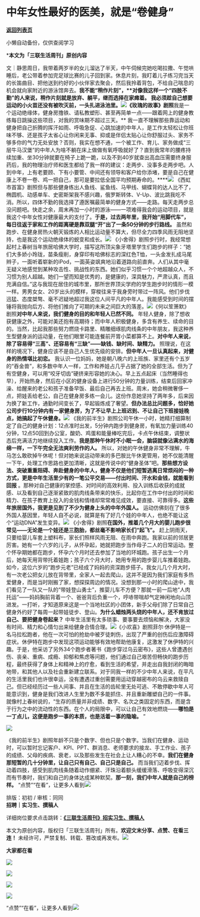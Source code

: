 # 中年女性最好的医美，就是“卷健身”

[**返回列表页**](/gzh/三联生活周刊)

小懒自动备份，仅供查阅学习

***本文为「三联生活周刊」原创内容**

文｜静思周日，我带着两岁半的女儿溜达了半天，中午伺候完她吃喝拉撒、午觉哄睡后，老公带着参加完足球比赛的儿子回到家。休息片刻，我盯着儿子练习完当天的长笛曲目、把他送到约好的小伙伴家去聚会，然后我拎着背包，不给自己喘息的机会就向家附近的游泳馆奔去。**我不能“稍作片刻”，****对像我这样一个“四肢不勤”的人来说，稍作片刻就是放弃、躺平，继而选择在家瘫着。**
我必须趁自己想要运动的小火苗还没有被吹灭前，一头扎进泳池里。![](https://mmbiz.qpic.cn/sz_mmbiz_jpg/XnMeqb0xcz46tS7XnQ9DUHzmf2ib27aytbibYzU3yiaHuuD8HleSjPgKFBQcfVXs4zIial5Nia8M9dvgQeiaNkLKCprQ/640?wx_fmt=jpeg&from;=appmsg)《玫瑰的故事》剧照**我是一个运动绝缘体，健身房撸铁、请私教塑形、甚至再简单一点——跟着网上的健身教练每日跳操这些项目，对我的赏味期不超过三天。**
我一直不理解那些靠运动和健身把自己折腾的挥汗如雨、呼吸急促、心跳加速的中年人，是工作太轻松让你班味不够、还是孩子太省心让你闲来无事、抑或是伴侣太贴心让你舒服过头、家务不够多你的气力无处安放？否则，我实在想不通，一个被工作、育儿、家务做成“三层牛马汉堡”的中年人为啥不躺在床上做做有氧呼吸就好了？直到我常年的腰疼持续加重、坐30分钟就要在椅子上跪一跪，以及不到40岁就查出高血压需要终身服药后，我的物理治疗师和医生都给了我一样的建议：走两步、没事多走两步吧。人到中年，上有老要顾、下有小要管、中间还有领导和客户给你添堵，要是自己在健康上不卷一卷、鸡一把自己，那可是要拉低全国平均预期寿命的。****![](https://mmbiz.qpic.cn/sz_mmbiz_jpg/XnMeqb0xcz46tS7XnQ9DUHzmf2ib27aytdGicHzkuicwsRh9ciaXhxcJNg6KtS0Gcq2x4FS3OOOrrJ3iazZmQstpJuQ/640?wx_fmt=jpeg)
《西虹市首富》剧照但与那些健身练出人鱼线、鲨鱼线、马甲线、蝴蝶背的达人比不了，椭圆机、动感单车、史密斯架我不感兴趣，俄罗斯转体、V-Up、波比跳我吃不消。所以，四体不勤的我选择了遵医嘱最简单的健身方式——走路。每天走两步总没问题吧。快走之余，周末再加一小时的游泳——一项难得我会的运动项目，就是我这个中年女性对健康最大的支付了。**于是，过去两年里，我开始“用脚代车”，每日往返于家和工作的距离硬是靠双腿“开”出了一条50分钟的步行路线。**
虽然和跑步、在健身房热火朝天锻炼的人相比运动量不算大，但尽全力四季风雨无阻地坚持，也是我这个运动绝缘体的蜕变和成长。![](https://mmbiz.qpic.cn/sz_mmbiz_jpg/XnMeqb0xcz46tS7XnQ9DUHzmf2ib27aytf8pfcv1wuLMquW7agZkSM2NOicdEIEXqLSG4ANfbJ3TZIFX0qHLFo6A/640?wx_fmt=jpeg&from;=appmsg)
《小舍得》剧照步行时，我经常想起村上春树当年旅居哈佛大学时，描写这所顶尖象牙塔里学生们跑步的样子：“她们大多娇小玲珑，苗条瘦削，身穿印有哈佛标志的深红色T恤，一头金发扎成马尾辫子，一面听着崭新的iPod，一面英姿飒爽地沿着道路向前直奔。人们从其中毫无疑义地感觉到某种攻击性、挑战性的东西。她们似乎习惯一个个地超越众人，不习惯为别人超越。她们一望而知是优秀的，是健康的，深具魅力，严肃认真，而且充满自信。”这与我现在居住的城市里，那所世界顶尖学府的学生跑步时的情形一模一样。男男女女、20岁出头的模样，穿梭往来于我身旁时带过一阵风。他们步伐迅猛、态度桀骜、毫不迟疑地超过我这位人间平凡的中年人。我能感受到时间的摆锤将我抛向后方、将他们推向了可期的未来之间巨大的落差。![](https://mmbiz.qpic.cn/mmbiz_png/c2Sib3Mp7pOPiavdhhC3HzGLz6alZxrZamxE2icAflKwYSYl9FSvpAHqicKibqHqE24mhgwpXQuJ0vibJz4ph2YP3reA/640?wx_fmt=png&from;=appmsg)《何以笙箫默》剧照**对中年人来说，我们健身的目的和年轻人已然不同。**
年轻人健身，除了想收获健康之外，可能对美还抱有高期待；而中年人积极健身，多含有养生、续命的目的。当然，比起我那些努力燃烧卡路里、精雕细琢肌肉线条的中年朋友，我这种养生型健身派的运动量，在他们眼里可能连餐前开胃小菜都算不上。**对中年人来说，除了容易得“三高”、还容易有“三缺”——缺钱、缺时间、缺精力。**
照理说，在这样的境况下，健身应该不是自己人生优先级的安排。**但中年人一旦认真起来，对健身的热情堪比初恋。**
我认识一位妈妈，她是朝八晚六的上班族、家里还有个五岁的“吞金兽”，和多数中年人一样，工作和养娃占几乎占据了她的全部生活。但为了有空健身，可以用“咬牙切齿”硬挤来形容她的决心。早上五点起床（当然睡得也早），开始热身，然后在小区的健身设备上进行50分钟的力量训练，结束后回家冲澡、给醒来的老公和孩子准备早饭、最后自己再去上班。周末，她会稍微奢侈一点，把娃丢给老公，自己在健身房多练一会儿。这份作息她坚持了两年多，后来因为换了新工作，通勤时间变长了，早起锻炼成了奢望。**但办法总比问题多，恰好她公司步行10分钟内有一家健身房，为了不让早上上班迟到、不让自己下班接娃晚点，她搞起了午休健身。**![](https://mmbiz.qpic.cn/sz_mmbiz_jpg/XnMeqb0xcz46tS7XnQ9DUHzmf2ib27aytQeCYjwTZUdXIia6bwM2VbDP1ybibjD4yibrYtthsXxZaibIOlkU9xBVBLQ/640?wx_fmt=jpeg&from;=appmsg)
《我的前半生》剧照公司午休一小时，她精打细算制定了自己的健身计划：12点准时出发，5分钟内跑步到健身房，有氧加力量训练40分钟，12点50回到办公室，酸奶、鸡蛋和能量棒吃完后，卡点午休结束，调整状态后充满活力地继续投入工作。**我是那种午休时不小眠一会，脑袋就像沾满水的海绵一样，一下午完全无法爽利劳作的人。**
所以，对她的午休健身非常不理解，牛马怎么敢砍掉午休呢！但对她来说运动带来的多巴胺比午休更管用，她不仅能清醒一下午，处理工作思路也更加清晰，这就是传说中的“健身圣体”吧。**那些想方设法、突破重重阻碍、奔赴健身的中年人，健身不仅是他们短暂逃离日常烦闷的一种方式，更是中年生活里少有的一笔公平交易——付出时间、汗水和金钱，就能看到回报**
。那种对自己健康的掌控感、对时间的高效利用、投入训练后收获的成就感、以及看到自己逐渐紧致的肌肉线条带来的快乐，比起你在工作中付出的时间和精力、在孩子教育上投入的金钱和情绪却常常难见成效，要直接、可靠得多。**这些年旅居国外，我更是见到了不少为健身上头的中年外国人。**
运动仿佛刻在了很多外国人基因里，年轻人自不必说，就算是有了好几个娃的中年人，也绝不能让这个“运动DNA”发生变异。![](https://mmbiz.qpic.cn/sz_mmbiz_jpg/XnMeqb0xcz46tS7XnQ9DUHzmf2ib27ayt0Lib9lAeUr3GiapX9QJRtWryh7BpSkAjMhBJk9DydRPRV0kluibEFtbMQ/640?wx_fmt=jpeg&from;=appmsg)
《小舍得》剧照**在国外，推着几个月大的婴儿跑步很常见——无论是一个娃还是三胞胎，都丝毫不影响家长们“起飞”。**
赶上阴雨天，只要给婴儿车套上塑料布，家长们照样风雨无阻、在雨中奔跑。我家以前的邻居更厉害。她有一个六岁的儿子，从怀孕起，她就把跑步当作母子二人的日常运动。整个怀孕期她都在跑步，怀孕六个月时还去参加了当地的环城跑。孩子出生一个月后，她每天用背带托着娃跑；孩子六个月大时，她用专用的跑步婴儿车推着娃跑。如今，这位六岁的“跑步元老”已经成了妈妈的资深跑步搭子。我女儿几个月大时，有一次老公把女儿放在背带里，全家人一起去爬山，这并不是因为我们家庭有多热爱健身，而是当时刚搬了家，想探探周边的情况。没想到那一小时的爬山途中，我们看见了一队又一队的“带娃登山勇士”，推婴儿车不方便？那就一前一后地“人肉托运”——妈妈胸前背着一个、爸爸背后负重一个，哼哧带喘却气定神闲地向山顶进发。一打听，才知道原来这是一个当地社区的小团体，新手父母们除了日常自己健身外约好了每周一起带娃徒步、登山。**为什么蜡烛两头烧的中年人，还不肯放过自己、要把健身卷起来？**
中年生活里有太多琐事、要事要去烦恼和解决，大家没有时间、精力和心情匀出来给健身合情合理。![](https://mmbiz.qpic.cn/sz_mmbiz_jpg/XnMeqb0xcz46tS7XnQ9DUHzmf2ib27aytwz9XJniaCW3FWFc0rxkYcyysjgAbdmguWNhHicekLeY78VIoXBnQB5Kw/640?wx_fmt=jpeg)《小欢喜》剧照菲尔·休伊特是一名马拉松跑者，他在一次可怕的抢劫中被歹徒刺伤，出现了严重的创伤后应激障碍症状。休伊特在跑步中发现这项运动能够有效地帮助他康复，这激发了休伊特的兴趣。于是，他采访了另外34个跑步者著书《跑步穿过乌云密布》，这些人曾遭遇创伤、丧亲、重病、成瘾、抑郁和焦虑等问题，他们通过自己艰苦但畅快的跑步历程，最终获得了身体上和精神上的疗愈，看到生活的希望，并走出自我封闭的晦暗地带，和其他人以及社会重新建立联系。对于同我一样的不少中年人来说，在平凡的生活里我们也许很幸运，没有遭遇过重创需要用运动穿越密布的乌云来救赎自己。但已经经历过一些人间事、并且在生活的齿轮里无处可逃、不敢停歇中年人可能意识到，健身是我们改进人生里为数不多能抓住、并且重新雕塑自己的一件事。就像村上春树说的，“生存的质量并非成绩、数字、名次之类固定的东西，而是含于行为之中的流动性的东西。在个人的局限中，可以让自己有效地燃烧——**哪怕是一丁点儿，这便是跑步一事的本质，也是活着一事的隐喻。**
”

![](https://mmbiz.qpic.cn/sz_mmbiz_jpg/XnMeqb0xcz46tS7XnQ9DUHzmf2ib27aytZPPsobhGRMwQEGjenePWHnwsUwWmGzfMrmstjYTuiaLJpdUjpaD6JFA/640?wx_fmt=jpeg&from;=appmsg)

《我的前半生》剧照年龄不只是个数字、但也只是个数字。当我们在健身、运动时，可以暂时忘记客户、KPI、PPT、群消息、老师要求的接龙、手工作业、孩子的成绩、父母的疾病、衰老，以及那些发生在社会上让人糟心的不幸。**我们在健身那短暂的几十分钟里，让自己只有自己、自己只是自己。**
而当我们迈着步伐、挥动着四肢，感受到肌肉线条随着动作绷紧、汗珠沿着额头缓缓滑落、呼吸变得深沉而有节奏时，我们和自己的身体达成某种默契。**那一刻，我们中年人就是自己的榜样。**
“点赞”“在看”，让更多人看到![](https://mmbiz.qpic.cn/mmbiz_gif/c2Sib3Mp7pON9hkSZwdTibRHNZSMPyiapUCHJwlyoZVBC3SfmPmF0VKjkm3NiaToQloHFJ6icyicqZnqgXp6pSQJt5gg/640?wx_fmt=gif&from;=appmsg&wxfrom;=5&wx;_lazy=1&tp;=wxpic)  
  
  
  
  
  
排版：初初 / 审核：同同  
**招聘｜实习生、撰稿人**  

详细岗位要求点击跳转：[**《三联生活周刊》招实习生、撰稿人**](http://mp.weixin.qq.com/s?__biz=MTc5MTU3NTYyMQ==&mid=2651136871&idx=3&sn=f1c0777fe9d31881e5dfca68ebc2937f&chksm=5907324d6e70bb5b3546dfe1c7b31b5fe05664bebbf36356ba9a1a352e0678444cad62875ad4&scene=21#wechat_redirect)

本文为原创内容，版权归「三联生活周刊」所有。**欢迎文末分享、点赞、在看三连！**
未经许可，严禁复制、转载、篡改或再发布。![](https://mmbiz.qpic.cn/sz_mmbiz_png/Gg7Qtoh7Aic9ZTmAdCc80b4nD7xicgPt863QWU7oNswDx19XrjfTtSl8QwatY2EEZGuNd1WRRiapDZjcDhTnNYmBg/640?wx_fmt=other&wxfrom;=5&wx;_lazy=1&wx;_co=1&retryload;=1&tp;=webp)

**大家都在看**

  

[![](https://mmbiz.qpic.cn/mmbiz_jpg/c2Sib3Mp7pOPiavdhhC3HzGLz6alZxrZamdA97Au2ec9GajagNSjY2SFlTuDGKCrVJTDxoNUZXkk8LU9974Pn8Jg/640?wx_fmt=other&from;=appmsg&tp;=webp&wxfrom;=5&wx;_lazy=1&wx;_co=1)](http://mp.weixin.qq.com/s?__biz=MTc5MTU3NTYyMQ==&mid=2651470358&idx=1&sn=c62ec97c7a061648267c6adc4f9a940b&chksm=59082b3c6e7fa22af3e3eb26c62d4fd839e2fd1611333b291f897b1d0f8d93285b99c3a64bff&scene=21#wechat_redirect)

[![](https://mmbiz.qpic.cn/mmbiz_jpg/c2Sib3Mp7pOO3xPxIedttEV70o9vfc75x8KhcjZblL7XK1Mg65poHbib0r5rUZXrksFL6IsFibykG6sKlmfIb72jg/640?wx_fmt=other&from;=appmsg&wxfrom;=5&wx;_lazy=1&wx;_co=1&tp;=webp)](http://mp.weixin.qq.com/s?__biz=MTc5MTU3NTYyMQ==&mid=2651466051&idx=1&sn=5e1c1f01e24ee155c8d51ca046f313fc&chksm=590838696e7fb17f6a12755682ed64beed18fa2f5d1e80dcdedada0f99d7e12093fa55e5eecf&scene=21#wechat_redirect)

  

![](https://mmbiz.qpic.cn/sz_mmbiz_png/Gg7Qtoh7Aic9ZTmAdCc80b4nD7xicgPt86k1kgpU51hWCHjV92ryhVW35PLCvLhxLw9XDhXjgeDyZhHSx5EbRcfg/640?wx_fmt=other&wxfrom;=5&wx;_lazy=1&wx;_co=1&retryload;=2&tp;=webp)

  
[![](https://mmbiz.qpic.cn/mmbiz_jpg/c2Sib3Mp7pONuwrdetOsWUZLdDE1J39mLibBBe0vPzCKS1topq8p9JgG9O86KDCNS3SZl7Paa1d80gvHIBg9C0cw/640?wx_fmt=other&from;=appmsg&wxfrom;=5&wx;_lazy=1&wx;_co=1&tp;=webp)]()  
  
“点赞”“在看”，让更多人看到![](https://mmbiz.qpic.cn/mmbiz_gif/c2Sib3Mp7pON9hkSZwdTibRHNZSMPyiapUCHJwlyoZVBC3SfmPmF0VKjkm3NiaToQloHFJ6icyicqZnqgXp6pSQJt5gg/640?wx_fmt=gif&from;=appmsg&wxfrom;=5&wx;_lazy=1&tp;=webp)

